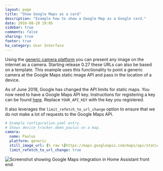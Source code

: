 ```yaml
---
layout: page
title: "Show Google Maps as a card"
description: "Example how to show a Google Map as a Google card."
date: 2016-08-20 19:05
sidebar: true
comments: false
sharing: true
footer: true
ha_category: User Interface
---
```


Using the [generic camera platform] you can present any image on the internet as a camera. Starting release 0.27 these URLs can also be based on a template. This example uses this functionality to point a generic camera at the Google Maps static image API and pass in the location of a device.

As of June 2018, Google has changed the API limits for static maps. You now need to have a Google Maps API key. Instructions for registering a key can be found  [here](https://github.com/googlemaps/google-maps-services-python#api-keys). Replace `YOUR_API_KEY` with the key you registered.

It also leverages the `limit_refetch_to_url_change` option to ensure that we do not make a lot of requests to the Google Maps API.

```yaml
# Example configuration.yaml entry.
# Shows device_tracker.demo_paulus on a map.
camera:
  name: Paulus
  platform: generic
  still_image_url: {% raw %}https://maps.googleapis.com/maps/api/staticmap?center={{ state_attr('device_tracker.demo_paulus', 'latitude') }},{{ state_attr('device_tracker.demo_paulus', 'longitude') }}&zoom=13&size=500x500&maptype=roadmap&markers=color:blue%7Clabel:P%7C{{ state_attr('device_tracker.demo_paulus', 'latitude') }},{{ state_attr('device_tracker.demo_paulus', 'longitude') }}{% endraw %}&key=YOUR_API_KEY
  limit_refetch_to_url_change: true
```

<p class='img'>
  <img src='/images/components/camera/generic-google-maps.png' alt='Screenshot showing Google Maps integration in Home Assistant front end.'>
</p>

[generic camera platform]: /components/camera.generic/

